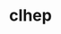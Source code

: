 ---
title: "clhep"
layout: cache
categories: [package, develop]
meta: {"versions": ["2.4.7.1"], "compilers": ["gcc@=11.4.0"], "oss": ["ubuntu22.04"], "platforms": ["linux"], "targets": ["x86_64_v3"], "stacks": ["hep", "root"], "num_specs": 6, "num_specs_by_stack": {"root": 6, "hep": 6}}
spec_details: [{"hash": "eqiuifaxxuy5ycq5w4kjq2c3gpjmimfb", "compiler": "gcc@=11.4.0", "versions": ["2.4.7.1"], "os": "ubuntu22.04", "platform": "linux", "target": "x86_64_v3", "variants": ["build_system=cmake", "build_type=Release", "~cms", "cxxstd=20", "generator=make", "~ipo"], "stacks": ["root", "hep"], "size": "-", "tarball": "https://binaries.spack.io/develop/build_cache/linux-ubuntu22.04-x86_64_v3/gcc-11.4.0/clhep-2.4.7.1/linux-ubuntu22.04-x86_64_v3-gcc-11.4.0-clhep-2.4.7.1-eqiuifaxxuy5ycq5w4kjq2c3gpjmimfb.spack"}, {"hash": "chusrrco64tyt2mi6xhvyiiijic6fi5u", "compiler": "gcc@=11.4.0", "versions": ["2.4.7.1"], "os": "ubuntu22.04", "platform": "linux", "target": "x86_64_v3", "variants": ["build_system=cmake", "build_type=Release", "~cms", "cxxstd=20", "generator=make", "~ipo"], "stacks": ["root", "hep"], "size": "-", "tarball": "https://binaries.spack.io/develop/build_cache/linux-ubuntu22.04-x86_64_v3/gcc-11.4.0/clhep-2.4.7.1/linux-ubuntu22.04-x86_64_v3-gcc-11.4.0-clhep-2.4.7.1-chusrrco64tyt2mi6xhvyiiijic6fi5u.spack"}, {"hash": "e5cw26slbwivxszeesojsn65e3buphsj", "compiler": "gcc@=11.4.0", "versions": ["2.4.7.1"], "os": "ubuntu22.04", "platform": "linux", "target": "x86_64_v3", "variants": ["build_system=cmake", "build_type=Release", "~cms", "cxxstd=20", "generator=make", "~ipo"], "stacks": ["root", "hep"], "size": "-", "tarball": "https://binaries.spack.io/develop/build_cache/linux-ubuntu22.04-x86_64_v3/gcc-11.4.0/clhep-2.4.7.1/linux-ubuntu22.04-x86_64_v3-gcc-11.4.0-clhep-2.4.7.1-e5cw26slbwivxszeesojsn65e3buphsj.spack"}, {"hash": "yrgqauh3ykpq5z3w64vyiihxpgmpheps", "compiler": "gcc@=11.4.0", "versions": ["2.4.7.1"], "os": "ubuntu22.04", "platform": "linux", "target": "x86_64_v3", "variants": ["build_system=cmake", "build_type=Release", "~cms", "cxxstd=20", "generator=make", "~ipo"], "stacks": ["root", "hep"], "size": "-", "tarball": "https://binaries.spack.io/develop/build_cache/linux-ubuntu22.04-x86_64_v3/gcc-11.4.0/clhep-2.4.7.1/linux-ubuntu22.04-x86_64_v3-gcc-11.4.0-clhep-2.4.7.1-yrgqauh3ykpq5z3w64vyiihxpgmpheps.spack"}, {"hash": "xqbweaw3dqjv3iruhc6zunhf23wyy77x", "compiler": "gcc@=11.4.0", "versions": ["2.4.7.1"], "os": "ubuntu22.04", "platform": "linux", "target": "x86_64_v3", "variants": ["build_system=cmake", "build_type=Release", "~cms", "cxxstd=20", "generator=make", "~ipo"], "stacks": ["root", "hep"], "size": "-", "tarball": "https://binaries.spack.io/develop/build_cache/linux-ubuntu22.04-x86_64_v3/gcc-11.4.0/clhep-2.4.7.1/linux-ubuntu22.04-x86_64_v3-gcc-11.4.0-clhep-2.4.7.1-xqbweaw3dqjv3iruhc6zunhf23wyy77x.spack"}, {"hash": "7eqiwnrijsxsgtvf5ao5z6yzht2z7pyg", "compiler": "gcc@=11.4.0", "versions": ["2.4.7.1"], "os": "ubuntu22.04", "platform": "linux", "target": "x86_64_v3", "variants": ["build_system=cmake", "build_type=Release", "~cms", "cxxstd=20", "generator=make", "~ipo"], "stacks": ["root", "hep"], "size": "-", "tarball": "https://binaries.spack.io/develop/build_cache/linux-ubuntu22.04-x86_64_v3/gcc-11.4.0/clhep-2.4.7.1/linux-ubuntu22.04-x86_64_v3-gcc-11.4.0-clhep-2.4.7.1-7eqiwnrijsxsgtvf5ao5z6yzht2z7pyg.spack"}]
---